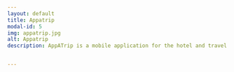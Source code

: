 ```yaml
---
layout: default
title: Appatrip
modal-id: 5
img: appatrip.jpg
alt: Appatrip
description: AppATrip is a mobile application for the hotel and travel industry. It offers mobile solution which is highly customizable via a CMS.


---
```

